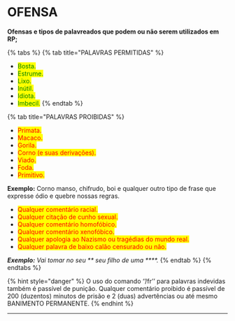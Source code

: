 # OFENSA

**Ofensas e tipos de palavreados que podem ou não serem utilizados em RP;**

{% tabs %}
{% tab title="PALAVRAS PERMITIDAS" %}
* <mark style="color:green;">Bosta.</mark>
* <mark style="color:green;">Estrume.</mark>
* <mark style="color:green;">Lixo.</mark>
* <mark style="color:green;">Inútil.</mark>
* <mark style="color:green;">Idiota.</mark>
* <mark style="color:green;">Imbecil.</mark>
{% endtab %}

{% tab title="PALAVRAS PROIBIDAS" %}
* <mark style="color:red;">Primata.</mark>
* <mark style="color:red;">Macaco.</mark>
* <mark style="color:red;">Gorila.</mark>
* <mark style="color:red;">Corno (e suas derivações).</mark>
* <mark style="color:red;">Viado.</mark>
* <mark style="color:red;">Foda.</mark>
* <mark style="color:red;">Primitivo.</mark>

**Exemplo:** Corno manso, chifrudo, boi e qualquer outro tipo de frase que expresse ódio e quebre nossas regras.

* <mark style="color:red;">Qualquer comentário racial.</mark>
* <mark style="color:red;">Qualquer citação de cunho sexual.</mark>
* <mark style="color:red;">Qualquer comentário homofóbico.</mark>
* <mark style="color:red;">Qualquer comentário xenofóbico.</mark>
* <mark style="color:red;">Qualquer apologia ao Nazismo ou tragédias do mundo real.</mark>
* <mark style="color:red;">Qualquer palavra de baixo calão censurado ou não.</mark>

_**Exemplo:** Vai tomar no seu \*\* seu filho de uma \*\*\*\*._
{% endtab %}
{% endtabs %}

{% hint style="danger" %}
O uso do comando ‘’/fr’’ para palavras indevidas também é passível de punição. Qualquer comentário proibido é passível de 200 (duzentos) minutos de prisão e 2 (duas) advertências ou até mesmo BANIMENTO PERMANENTE.
{% endhint %}

***
